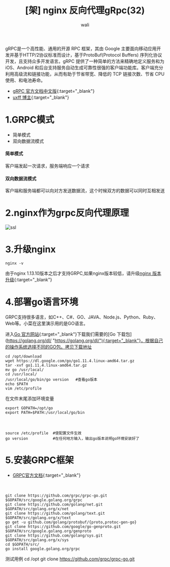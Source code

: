 ﻿---
layout: post
title: '[架] nginx 反向代理gRpc(32)'  #标题
tagline:  nginx 反向代理GRPC
category: nginx      #分类
author: wali    #作者
tag: nginx     #标签
ghurl:        #github url
ghurl_zip:    #github zip下载
comments: true

post_nav: ["1.GRPC模式","2.nginx作为grpc反向代理原理","3.升级nginx","4.部署go语言环境","5.安装GRPC框架"]
group_tag: nginx教程
---

gRPC是一个高性能、通用的开源 RPC 框架，其由 Google 主要面向移动应用开发并基于HTTP/2协议标准而设计，基于ProtoBuf(Protocol Buffers) 序列化协议开发，且支持众多开发语言。gRPC 提供了一种简单的方法来精确地定义服务和为 iOS、Android 和后台支持服务自动生成可靠性很强的客户端功能库。客户端充分利用高级流和链接功能，从而有助于节省带宽、降低的 TCP 链接次数、节省 CPU 使用、和电池寿命。

- [gRPC 官方文档中文版](https://doc.oschina.net/grpc?t=58008 "https://doc.oschina.net/grpc?t=58008"){:target="_blank"}
- [uxff 博主](https://blog.csdn.net/xuduorui/article/details/78278808 "https://blog.csdn.net/xuduorui/article/details/78278808"){:target="_blank"}

# 1.GRPC模式

- 简单模式
- 双向数据流模式

#### 简单模式

客户端发起一次请求，服务端响应一个请求

#### 双向数据流模式

客户端和服务端都可以向对方发送数据流，这个时候双方的数据可以同时互相发送

# 2.nginx作为grpc反向代理原理

![ssl](https://raw.githubusercontent.com/walidream/blogimage/master/waliblogImage/nginx/nginx_62.jpg)


# 3.升级nginx

	nginx -v

由于nginx 1.13.10版本之后才支持GRPC,如果nginx版本较低，请升级[nginx 版本升级](nginx/2019/01/05/nginx-24.html "nginx/2019/01/05/nginx-24.html"){:target="_blank"}

# 4.部署go语言环境

GRPC支持很多语言，如C++、C#、GO、JAVA、Node.js、Python、Ruby、Web等。小菜在这里演示用的是GO语言。

进入[Go 官方网站](https://golang.org/ "https://golang.org/"){:target="_blank"}下载我们需要的[Go 下载包](https://golang.org/dl/ "https://golang.org/dl/"){:target="_blank"}，根据自己的操作系统选择不同的GO包。拷贝下载地址

	cd /opt/download
	wget https://dl.google.com/go/go1.11.4.linux-amd64.tar.gz
	tar -xvf go1.11.4.linux-amd64.tar.gz 
	mv go /usr/local/
	cd /usr/local/
	/usr/local/go/bin/go version   #查看go版本
	echo $PATH                     
	vim /etc/profile

在文件末尾添加环境变量

```linux
export GOPATH=/opt/go
export PATH=$PATH:/usr/local/go/bin
```
　　　

	source /etc/profile  #使配置文件生效
	go version           #在任何地方输入，输出go版本说明go环境安装好了

# 5.安装GRPC框架

- [GRPC官方文档](https://grpc.io/docs/ "https://grpc.io/docs/"){:target="_blank"}

　　　　
```linux
git clone https://github.com/grpc/grpc-go.git $GOPATH/src/google.golang.org/grpc
git clone https://github.com/golang/net.git $GOPATH/src/golang.org/x/net
git clone https://github.com/golang/text.git $GOPATH/src/golang.org/x/text
go get -u github.com/golang/protobuf/{proto,protoc-gen-go}
git clone https://github.com/google/go-genproto.git $GOPATH/src/google.golang.org/genproto
git clone https://github.com/golang/sys.git $GOPATH/src/golang.org/x/sys
cd $GOPATH/src/
go install google.golang.org/grpc
```

测试用例
	cd /opt
	git clone https://github.com/grpc/grpc-go.git




















































